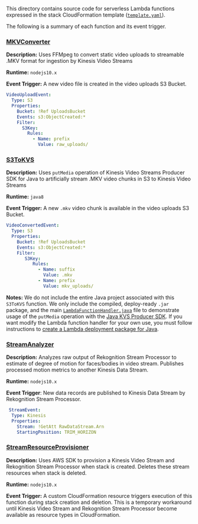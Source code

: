 This directory contains source code for serverless Lambda functions expressed in the stack CloudFormation template ([`template.yaml`](../template.yaml)).

The following is a summary of each function and its event trigger.

### [MKVConverter](MKVConvert/index.js)

**Description:** Uses FFMpeg to convert static video uploads to streamable .MKV format for ingestion by Kinesis Video Streams

**Runtime:** `nodejs10.x`

**Event Trigger:** A new video file is created in the video uploads S3 Bucket.

```yaml
VideoUploadEvent:
  Type: S3
  Properties:
    Bucket: !Ref UploadsBucket
    Events: s3:ObjectCreated:*
    Filter:
      S3Key:
        Rules:
          - Name: prefix
            Value: raw_uploads/
```

### [S3ToKVS](S3ToKVS/LambdaFunctionHandler.java)

**Description:** Uses `putMedia` operation of Kinesis Video Streams Producer SDK for Java to artificially stream .MKV video chunks in S3 to Kinesis Video Streams

**Runtime:** `java8`

**Event Trigger:** A new `.mkv` video chunk is available in the video uploads S3 Bucket.

```yaml
VideoConvertedEvent:
  Type: S3
  Properties:
    Bucket: !Ref UploadsBucket
    Events: s3:ObjectCreated:*
    Filter:
       S3Key:
          Rules:
            - Name: suffix
              Value: .mkv
            - Name: prefix
              Value: mkv_uploads/
```

**Notes:** We do not include the entire Java project associated with this `S3ToKVS` function. 
We only include the compiled, deploy-ready `.jar` package, and the main [`LambdaFunctionHandler.java`](S3ToKVS/LambdaFunctionHandler.java)
file to demonstrate usage of the `putMedia` operation with the [Java KVS Producer SDK](). 
If you want modify the Lambda function handler for your own use, 
you must follow instructions to [create a Lambda deployment package for Java](https://docs.aws.amazon.com/lambda/latest/dg/lambda-java-how-to-create-deployment-package.html).

### [StreamAnalyzer](StreamAnalyzer/index.js)

**Description:** Analyzes raw output of Rekognition Stream Processor to estimate of degree of motion for faces/bodies in video stream. 
Publishes processed motion metrics to another Kinesis Data Stream.

**Runtime:** `nodejs10.x`

**Event Trigger**: New data records are published to Kinesis Data Stream by Rekognition Stream Processor.

```yaml
 StreamEvent:
  Type: Kinesis
  Properties:
    Stream: !GetAtt RawDataStream.Arn
    StartingPosition: TRIM_HORIZON
```

### [StreamResourceProvisioner](StreamResourceProvisioner/index.js)

**Description:**  Uses AWS SDK to provision a Kinesis Video Stream and Rekognition Stream Processor when stack is created. 
Deletes these stream resources when stack is deleted.
            
**Runtime:** `nodejs10.x`

**Event Trigger:** A custom CloudFormation resource triggers execution of this function during stack creation and deletion. 
This is a temporary workaround until Kinesis Video Stream and Rekognition Stream Processor become available as resource types in CloudFormation.
